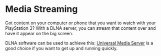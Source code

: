 # Media Streaming

Got content on your computer or phone that you want to watch with your PlayStation 3? With a DLNA server, you can stream that content over and have it appear on the big screen.

DLNA software can be used to achieve this: [Universal Media Server](https://www.psx-place.com/threads/universal-media-server-ums-updated-to-v6-5-3.12250/) is a good choice if you want to get up and running quickly.

